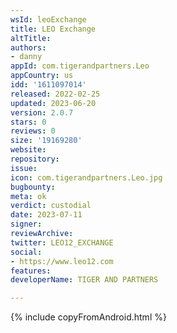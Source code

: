 ```yaml
---
wsId: leoExchange
title: LEO Exchange
altTitle: 
authors:
- danny
appId: com.tigerandpartners.Leo
appCountry: us
idd: '1611097014'
released: 2022-02-25
updated: 2023-06-20
version: 2.0.7
stars: 0
reviews: 0
size: '19169280'
website: 
repository: 
issue: 
icon: com.tigerandpartners.Leo.jpg
bugbounty: 
meta: ok
verdict: custodial
date: 2023-07-11
signer: 
reviewArchive: 
twitter: LEO12_EXCHANGE
social:
- https://www.leo12.com
features: 
developerName: TIGER AND PARTNERS

---
```


{% include copyFromAndroid.html %}
